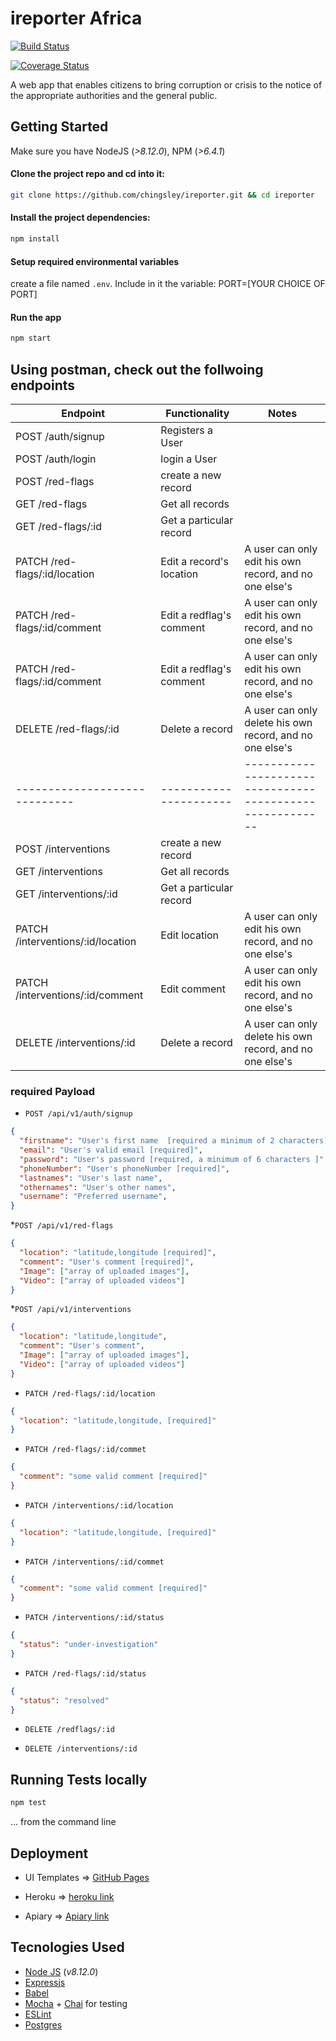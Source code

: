 # ireporter Africa
[![Build Status](https://travis-ci.com/chingsley/ireporter.svg?branch=develop)](https://travis-ci.com/chingsley/ireporter)

[![Coverage Status](https://coveralls.io/repos/github/chingsley/ireporter/badge.svg?branch=develop)](https://coveralls.io/github/chingsley/ireporter?branch=develop)


A web app that enables citizens to bring corruption or crisis to the notice of the appropriate authorities and the general public.

## Getting Started

Make sure you have NodeJS (_>8.12.0_), NPM (_>6.4.1_)

#### Clone the project repo and cd into it:

```bash
git clone https://github.com/chingsley/ireporter.git && cd ireporter
```

#### Install the project dependencies:

```bash 
npm install
```

#### Setup required environmental variables
create a file named `.env`.  Include in it the variable: PORT=[YOUR CHOICE OF PORT]

#### Run the app

```bash
npm start
```

## Using postman, check out the follwoing endpoints

| Endpoint                      | Functionality            | Notes  										 	   				                  |
| ----------------------------- | ----------------------   | ---------------------------------------------------------|
| POST /auth/signup             | Registers a User         |                                                          |
| POST /auth/login              | login a User         |                                                          |
| POST /red-flags               | create a new record      |                                                          |
| GET /red-flags                | Get all records          |                                                          |
| GET /red-flags/:id            | Get a particular record  |                                                          |
| PATCH /red-flags/:id/location | Edit a record's location | A user can only edit his own record, and no one else's   |
| PATCH /red-flags/:id/comment  | Edit a redflag's comment | A user can only edit his own record, and no one else's   |
| PATCH /red-flags/:id/comment  | Edit a redflag's comment | A user can only edit his own record, and no one else's   |
| DELETE /red-flags/:id         | Delete a record          | A user can only delete his own record, and no one else's |
| ----------------------------- | ----------------------   | ---------------------------------------------------------|
| POST /interventions           | create a new record      |                                                          |
| GET /interventions            | Get all records          |                                                          |
| GET /interventions/:id        | Get a particular record  |                                                          |
| PATCH /interventions/:id/location| Edit location         | A user can only edit his own record, and no one else's   |
| PATCH /interventions/:id/comment | Edit comment          | A user can only edit his own record, and no one else's   |
| DELETE /interventions/:id     | Delete a record          | A user can only delete his own record, and no one else's |


### required Payload

* `POST /api/v1/auth/signup`

```json
{
  "firstname": "User's first name  [required a minimum of 2 characters]",
  "email": "User's valid email [required]", 
  "password": "User's password [required, a minimum of 6 characters ]", 
  "phoneNumber": "User's phoneNumber [required]", 
  "lastnames": "User's last name", 
  "othernames": "User's other names", 
  "username": "Preferred username", 
}
```

*`POST /api/v1/red-flags`
```json
{
  "location": "latitude,longitude [required]", 
  "comment": "User's comment [required]", 
  "Image": ["array of uploaded images"], 
  "Video": ["array of uploaded videos"] 
}
```

*`POST /api/v1/interventions`
```json
{
  "location": "latitude,longitude",
  "comment": "User's comment",
  "Image": ["array of uploaded images"], 
  "Video": ["array of uploaded videos"] 
}
```

* `PATCH /red-flags/:id/location`

```json
{
  "location": "latitude,longitude, [required]"
}
```


* `PATCH /red-flags/:id/commet`

```json
{
  "comment": "some valid comment [required]"
}
```

* `PATCH /interventions/:id/location`

```json
{
  "location": "latitude,longitude, [required]"
}
```


* `PATCH /interventions/:id/commet`

```json
{
  "comment": "some valid comment [required]"
}
```


* `PATCH /interventions/:id/status`

```json
{
  "status": "under-investigation"
}
```

* `PATCH /red-flags/:id/status`

```json
{
  "status": "resolved"
}
```

* `DELETE /redflags/:id`

* `DELETE /interventions/:id`


## Running Tests locally

```bash
npm test
```
... from the command line


## Deployment

* UI Templates => [GitHub Pages](https://chingsley.github.io/gh-pages) 

* Heroku => [heroku link](https://ireporter-db.herokuapp.com) 

* Apiary => [Apiary link](https://ireporter11.docs.apiary.io/#)


## Tecnologies Used

* [Node JS](https://nodejs.org/en/) (_v8.12.0_) 
* [Expressjs](https://expressjs.com/)
* [Babel](https://babeljs.io/)
* [Mocha](https://mochajs.org/) + [Chai](https://www.chaijs.com/) for testing
* [ESLint](https://eslint.org/)
* [Postgres](https://www.postgresql.org/)
